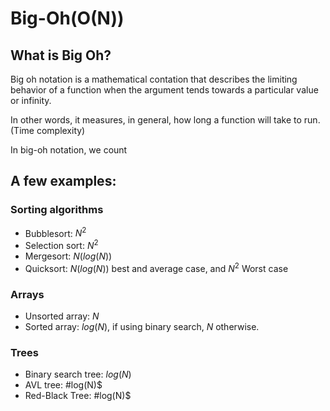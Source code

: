 # Big-Oh(O(N))
## What is Big Oh?
Big oh notation is a mathematical contation that describes the limiting behavior of a function when the argument tends towards a particular value or infinity.

In other words, it measures, in general, how long a function will take to run. (Time complexity)

In big-oh notation, we count 

## A few examples:
### Sorting algorithms
- Bubblesort: $N^2$
- Selection sort: $N^2$
- Mergesort: $N(log(N))$
- Quicksort: $N(log(N))$ best and average case, and $N^2$ Worst case

### Arrays
- Unsorted array: $N$
- Sorted array: $log(N)$, if using binary search, $N$ otherwise.

### Trees
- Binary search tree: $log(N)$
- AVL tree: #log(N)$
- Red-Black Tree: #log(N)$

